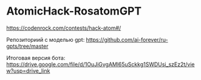 # AtomicHack-RosatomGPT
https://codenrock.com/contests/hack-atom#/

Репозиториий с моделью gpt: https://github.com/ai-forever/ru-gpts/tree/master

Итоговая версия бота: https://drive.google.com/file/d/1OuJiGvgAMl65uSckkg1SWDUsi_szEz2t/view?usp=drive_link
